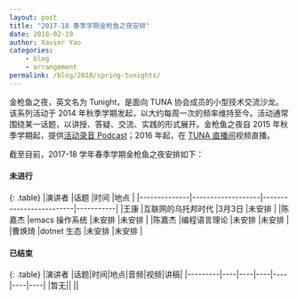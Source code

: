 ```yaml
---
layout: post
title: "2017-18 春季学期金枪鱼之夜安排"
date: 2018-02-19
author: Xavier Yao
categories:
    - blog
    - arrangement
permalink: /blog/2018/spring-tunights/
---
```


金枪鱼之夜，英文名为 Tunight，是面向 TUNA 协会成员的小型技术交流沙龙。该系列活动于 2014 年秋季学期发起，以大约每周一次的频率维持至今。活动通常围绕某一话题，以讲授、答疑、交流、实践的形式展开。金枪鱼之夜自 2015 年秋季学期起，提供[活动录音 Podcast](https://podcast.tuna.moe)；2016 年起，在 [TUNA 直播间](http://live.tuna.tsinghua.edu.cn)视频直播。

截至目前，2017-18 学年春季学期金枪鱼之夜安排如下：

#### 未进行

{: .table}
|演讲者        |话题               |时间                     |地点       |
|--------------|-------------------|-------------------------|-----------|
|王康          |互联网的乌托邦时代 |3月3日                   |未安排     |
|陈嘉杰        |emacs 操作系统     |未安排                   |未安排     |
|陈嘉杰        |编程语言理论       |未安排                   |未安排     |
|曹焕琦        |dotnet 生态        |未安排                   |未安排     |

#### 已结束

{: .table}
|演讲者   |话题|时间|地点|音频|视频|讲稿|
|---------|----|----|----|----|----|----|
|暂无||                  ||
